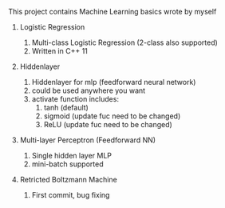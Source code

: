 This project contains Machine Learning basics wrote by myself

1. Logistic Regression
    1. Multi-class Logistic Regression (2-class also supported)
    2. Written in C++ 11

2. Hiddenlayer
    1. Hiddenlayer for mlp (feedforward neural network)
    2. could be used anywhere you want
    3. activate function includes:
        1. tanh (default)
        2. sigmoid (update fuc need to be changed)
        3. ReLU (update fuc need to be changed)

2. Multi-layer Perceptron (Feedforward NN)
    1. Single hidden layer MLP
    2. mini-batch supported

3. Retricted Boltzmann Machine
    1. First commit, bug fixing
